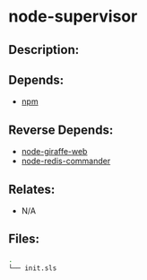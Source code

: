 # node-supervisor

## Description:



## Depends:

  -  [npm](/salt/npm)

## Reverse Depends:

  -  [node-giraffe-web](/salt/node-giraffe-web)
  -  [node-redis-commander](/salt/node-redis-commander)

## Relates:

  -  N/A

## Files:

```bash
.
└── init.sls
```
